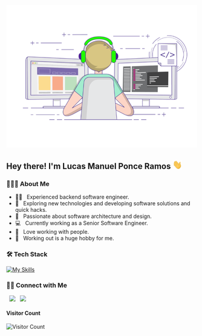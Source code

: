 ![Header](https://github.com/lookin12142/lookin12142/blob/main/program.gif)

<h2> Hey there! I'm Lucas Manuel Ponce Ramos <img src="https://github.com/lookin12142/lookin12142/blob/main/hi.gif" width="25"></h2>

<h3> 👨🏻‍💻 About Me </h3>

- 🧑‍💻 &nbsp; Experienced backend software engineer.
- 🤔 &nbsp; Exploring new technologies and developing software solutions and quick hacks.
- 💭 &nbsp; Passionate about software architecture and design.
- 💻 &nbsp; Currently working as a Senior Software Engineer.
- 👯 &nbsp; Love working with people.
- 🏅 &nbsp; Working out is a huge hobby for me.

<h3>🛠 Tech Stack</h3>

[![My Skills](https://skillicons.dev/icons?i=cs,docker,git,spring,py,vscode,postgres,css,html,js,nodejs,react,firebase)](https://skillicons.dev)

<h3> 🤝🏻 Connect with Me </h3>

<p align="start">
&nbsp; <a href="https://www.linkedin.com/in/lucas-manuel-ponce-ramos-a147a3250/" target="_blank" rel="noopener noreferrer"><img src="https://img.icons8.com/plasticine/100/000000/linkedin.png" width="75" /></a>
&nbsp; <a href="mailto:lucas.ponce@tecsup.edu.pe" target="_blank" rel="noopener noreferrer"><img src="https://img.icons8.com/plasticine/100/000000/gmail.png"  width="75" /></a>
</p>

#### **Visitor Count**
 ![Visitor Count](https://profile-counter.glitch.me/{looking12142}/count.svg)